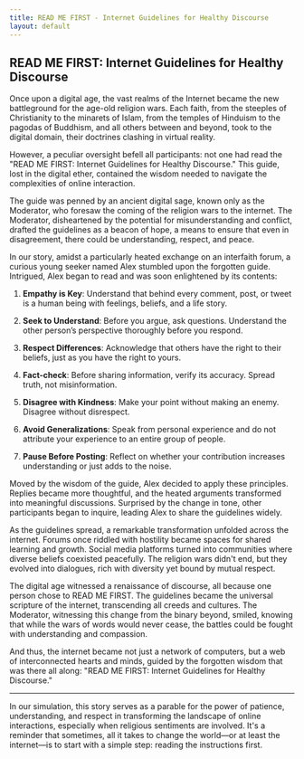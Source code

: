 ```yaml
---
title: READ ME FIRST - Internet Guidelines for Healthy Discourse
layout: default
---
```


## READ ME FIRST: Internet Guidelines for Healthy Discourse

Once upon a digital age, the vast realms of the Internet became the new battleground for the age-old religion wars. Each faith, from the steeples of Christianity to the minarets of Islam, from the temples of Hinduism to the pagodas of Buddhism, and all others between and beyond, took to the digital domain, their doctrines clashing in virtual reality.

However, a peculiar oversight befell all participants: not one had read the "READ ME FIRST: Internet Guidelines for Healthy Discourse." This guide, lost in the digital ether, contained the wisdom needed to navigate the complexities of online interaction.

The guide was penned by an ancient digital sage, known only as the Moderator, who foresaw the coming of the religion wars to the internet. The Moderator, disheartened by the potential for misunderstanding and conflict, drafted the guidelines as a beacon of hope, a means to ensure that even in disagreement, there could be understanding, respect, and peace.

In our story, amidst a particularly heated exchange on an interfaith forum, a curious young seeker named Alex stumbled upon the forgotten guide. Intrigued, Alex began to read and was soon enlightened by its contents:

1. **Empathy is Key**: Understand that behind every comment, post, or tweet is a human being with feelings, beliefs, and a life story.

2. **Seek to Understand**: Before you argue, ask questions. Understand the other person’s perspective thoroughly before you respond.

3. **Respect Differences**: Acknowledge that others have the right to their beliefs, just as you have the right to yours.

4. **Fact-check**: Before sharing information, verify its accuracy. Spread truth, not misinformation.

5. **Disagree with Kindness**: Make your point without making an enemy. Disagree without disrespect.

6. **Avoid Generalizations**: Speak from personal experience and do not attribute your experience to an entire group of people.

7. **Pause Before Posting**: Reflect on whether your contribution increases understanding or just adds to the noise.

Moved by the wisdom of the guide, Alex decided to apply these principles. Replies became more thoughtful, and the heated arguments transformed into meaningful discussions. Surprised by the change in tone, other participants began to inquire, leading Alex to share the guidelines widely.

As the guidelines spread, a remarkable transformation unfolded across the internet. Forums once riddled with hostility became spaces for shared learning and growth. Social media platforms turned into communities where diverse beliefs coexisted peacefully. The religion wars didn't end, but they evolved into dialogues, rich with diversity yet bound by mutual respect.

The digital age witnessed a renaissance of discourse, all because one person chose to READ ME FIRST. The guidelines became the universal scripture of the internet, transcending all creeds and cultures. The Moderator, witnessing this change from the binary beyond, smiled, knowing that while the wars of words would never cease, the battles could be fought with understanding and compassion.

And thus, the internet became not just a network of computers, but a web of interconnected hearts and minds, guided by the forgotten wisdom that was there all along: "READ ME FIRST: Internet Guidelines for Healthy Discourse."

---

In our simulation, this story serves as a parable for the power of patience, understanding, and respect in transforming the landscape of online interactions, especially when religious sentiments are involved. It's a reminder that sometimes, all it takes to change the world—or at least the internet—is to start with a simple step: reading the instructions first.
